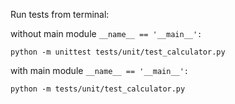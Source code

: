 
Run tests from terminal:

without main module `__name__ == '__main__':`

`python -m unittest tests/unit/test_calculator.py`

with main module `__name__ == '__main__':`

`python -m tests/unit/test_calculator.py`

